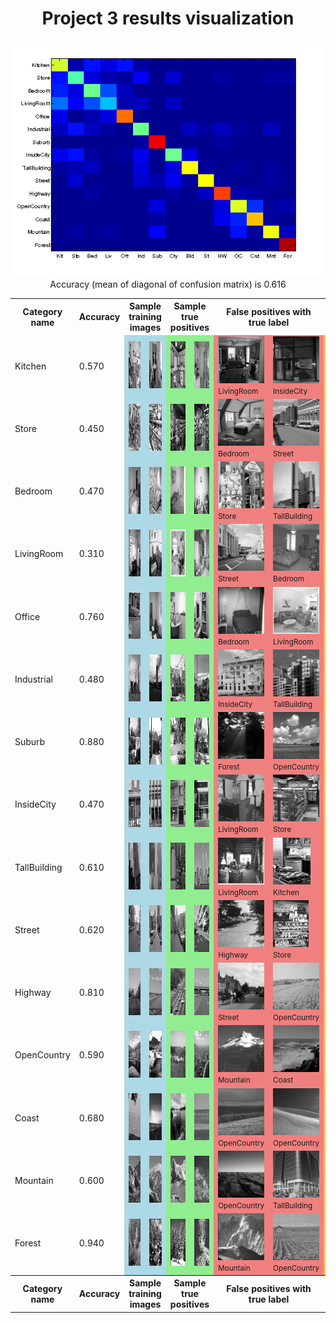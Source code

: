<center>
<h1>Project 3 results visualization</h1>
<img src="confusion_matrix.png">

<br>
Accuracy (mean of diagonal of confusion matrix) is 0.616
<p>

<table border=0 cellpadding=4 cellspacing=1>
<tr>
<th>Category name</th>
<th>Accuracy</th>
<th colspan=2>Sample training images</th>
<th colspan=2>Sample true positives</th>
<th colspan=2>False positives with true label</th>
<th colspan=2>False negatives with wrong predicted label</th>
</tr>
<tr>
<td>Kitchen</td>
<td>0.570</td>
<td bgcolor=LightBlue><img src="thumbnails/Kitchen_image_0086.jpg" width=114 height=75></td>
<td bgcolor=LightBlue><img src="thumbnails/Kitchen_image_0132.jpg" width=100 height=75></td>
<td bgcolor=LightGreen><img src="thumbnails/Kitchen_image_0062.jpg" width=113 height=75></td>
<td bgcolor=LightGreen><img src="thumbnails/Kitchen_image_0056.jpg" width=99 height=75></td>
<td bgcolor=LightCoral><img src="thumbnails/LivingRoom_image_0104.jpg" width=101 height=75><br><small>LivingRoom</small></td>
<td bgcolor=LightCoral><img src="thumbnails/InsideCity_image_0110.jpg" width=75 height=75><br><small>InsideCity</small></td>
<td bgcolor=#FFBB55><img src="thumbnails/Kitchen_image_0123.jpg" width=114 height=75><br><small>Bedroom</small></td>
<td bgcolor=#FFBB55><img src="thumbnails/Kitchen_image_0178.jpg" width=43 height=75><br><small>LivingRoom</small></td>
</tr>
<tr>
<td>Store</td>
<td>0.450</td>
<td bgcolor=LightBlue><img src="thumbnails/Store_image_0001.jpg" width=100 height=75></td>
<td bgcolor=LightBlue><img src="thumbnails/Store_image_0133.jpg" width=100 height=75></td>
<td bgcolor=LightGreen><img src="thumbnails/Store_image_0031.jpg" width=109 height=75></td>
<td bgcolor=LightGreen><img src="thumbnails/Store_image_0036.jpg" width=100 height=75></td>
<td bgcolor=LightCoral><img src="thumbnails/Bedroom_image_0068.jpg" width=74 height=75><br><small>Bedroom</small></td>
<td bgcolor=LightCoral><img src="thumbnails/Street_image_0073.jpg" width=75 height=75><br><small>Street</small></td>
<td bgcolor=#FFBB55><img src="thumbnails/Store_image_0003.jpg" width=100 height=75><br><small>LivingRoom</small></td>
<td bgcolor=#FFBB55><img src="thumbnails/Store_image_0138.jpg" width=100 height=75><br><small>Industrial</small></td>
</tr>
<tr>
<td>Bedroom</td>
<td>0.470</td>
<td bgcolor=LightBlue><img src="thumbnails/Bedroom_image_0126.jpg" width=100 height=75></td>
<td bgcolor=LightBlue><img src="thumbnails/Bedroom_image_0106.jpg" width=101 height=75></td>
<td bgcolor=LightGreen><img src="thumbnails/Bedroom_image_0088.jpg" width=57 height=76></td>
<td bgcolor=LightGreen><img src="thumbnails/Bedroom_image_0035.jpg" width=115 height=75></td>
<td bgcolor=LightCoral><img src="thumbnails/Store_image_0080.jpg" width=132 height=75><br><small>Store</small></td>
<td bgcolor=LightCoral><img src="thumbnails/TallBuilding_image_0047.jpg" width=75 height=75><br><small>TallBuilding</small></td>
<td bgcolor=#FFBB55><img src="thumbnails/Bedroom_image_0118.jpg" width=114 height=75><br><small>Store</small></td>
<td bgcolor=#FFBB55><img src="thumbnails/Bedroom_image_0082.jpg" width=121 height=75><br><small>LivingRoom</small></td>
</tr>
<tr>
<td>LivingRoom</td>
<td>0.310</td>
<td bgcolor=LightBlue><img src="thumbnails/LivingRoom_image_0036.jpg" width=94 height=75></td>
<td bgcolor=LightBlue><img src="thumbnails/LivingRoom_image_0019.jpg" width=113 height=75></td>
<td bgcolor=LightGreen><img src="thumbnails/LivingRoom_image_0094.jpg" width=64 height=75></td>
<td bgcolor=LightGreen><img src="thumbnails/LivingRoom_image_0140.jpg" width=117 height=75></td>
<td bgcolor=LightCoral><img src="thumbnails/Street_image_0045.jpg" width=75 height=75><br><small>Street</small></td>
<td bgcolor=LightCoral><img src="thumbnails/Bedroom_image_0122.jpg" width=101 height=75><br><small>Bedroom</small></td>
<td bgcolor=#FFBB55><img src="thumbnails/LivingRoom_image_0092.jpg" width=101 height=75><br><small>Bedroom</small></td>
<td bgcolor=#FFBB55><img src="thumbnails/LivingRoom_image_0117.jpg" width=114 height=75><br><small>Office</small></td>
</tr>
<tr>
<td>Office</td>
<td>0.760</td>
<td bgcolor=LightBlue><img src="thumbnails/Office_image_0189.jpg" width=94 height=75></td>
<td bgcolor=LightBlue><img src="thumbnails/Office_image_0154.jpg" width=115 height=75></td>
<td bgcolor=LightGreen><img src="thumbnails/Office_image_0124.jpg" width=104 height=75></td>
<td bgcolor=LightGreen><img src="thumbnails/Office_image_0067.jpg" width=117 height=75></td>
<td bgcolor=LightCoral><img src="thumbnails/Bedroom_image_0071.jpg" width=112 height=75><br><small>Bedroom</small></td>
<td bgcolor=LightCoral><img src="thumbnails/LivingRoom_image_0057.jpg" width=100 height=75><br><small>LivingRoom</small></td>
<td bgcolor=#FFBB55><img src="thumbnails/Office_image_0019.jpg" width=101 height=75><br><small>Kitchen</small></td>
<td bgcolor=#FFBB55><img src="thumbnails/Office_image_0180.jpg" width=113 height=75><br><small>LivingRoom</small></td>
</tr>
<tr>
<td>Industrial</td>
<td>0.480</td>
<td bgcolor=LightBlue><img src="thumbnails/Industrial_image_0292.jpg" width=101 height=75></td>
<td bgcolor=LightBlue><img src="thumbnails/Industrial_image_0004.jpg" width=117 height=75></td>
<td bgcolor=LightGreen><img src="thumbnails/Industrial_image_0038.jpg" width=94 height=75></td>
<td bgcolor=LightGreen><img src="thumbnails/Industrial_image_0133.jpg" width=111 height=75></td>
<td bgcolor=LightCoral><img src="thumbnails/InsideCity_image_0132.jpg" width=75 height=75><br><small>InsideCity</small></td>
<td bgcolor=LightCoral><img src="thumbnails/TallBuilding_image_0017.jpg" width=75 height=75><br><small>TallBuilding</small></td>
<td bgcolor=#FFBB55><img src="thumbnails/Industrial_image_0046.jpg" width=57 height=75><br><small>Bedroom</small></td>
<td bgcolor=#FFBB55><img src="thumbnails/Industrial_image_0060.jpg" width=111 height=75><br><small>OpenCountry</small></td>
</tr>
<tr>
<td>Suburb</td>
<td>0.880</td>
<td bgcolor=LightBlue><img src="thumbnails/Suburb_image_0144.jpg" width=113 height=75></td>
<td bgcolor=LightBlue><img src="thumbnails/Suburb_image_0047.jpg" width=113 height=75></td>
<td bgcolor=LightGreen><img src="thumbnails/Suburb_image_0088.jpg" width=113 height=75></td>
<td bgcolor=LightGreen><img src="thumbnails/Suburb_image_0026.jpg" width=113 height=75></td>
<td bgcolor=LightCoral><img src="thumbnails/Forest_image_0017.jpg" width=75 height=75><br><small>Forest</small></td>
<td bgcolor=LightCoral><img src="thumbnails/OpenCountry_image_0018.jpg" width=75 height=75><br><small>OpenCountry</small></td>
<td bgcolor=#FFBB55><img src="thumbnails/Suburb_image_0046.jpg" width=113 height=75><br><small>Mountain</small></td>
<td bgcolor=#FFBB55><img src="thumbnails/Suburb_image_0074.jpg" width=113 height=75><br><small>OpenCountry</small></td>
</tr>
<tr>
<td>InsideCity</td>
<td>0.470</td>
<td bgcolor=LightBlue><img src="thumbnails/InsideCity_image_0147.jpg" width=75 height=75></td>
<td bgcolor=LightBlue><img src="thumbnails/InsideCity_image_0114.jpg" width=75 height=75></td>
<td bgcolor=LightGreen><img src="thumbnails/InsideCity_image_0097.jpg" width=75 height=75></td>
<td bgcolor=LightGreen><img src="thumbnails/InsideCity_image_0111.jpg" width=75 height=75></td>
<td bgcolor=LightCoral><img src="thumbnails/LivingRoom_image_0095.jpg" width=100 height=75><br><small>LivingRoom</small></td>
<td bgcolor=LightCoral><img src="thumbnails/Store_image_0008.jpg" width=89 height=75><br><small>Store</small></td>
<td bgcolor=#FFBB55><img src="thumbnails/InsideCity_image_0066.jpg" width=75 height=75><br><small>TallBuilding</small></td>
<td bgcolor=#FFBB55><img src="thumbnails/InsideCity_image_0023.jpg" width=75 height=75><br><small>TallBuilding</small></td>
</tr>
<tr>
<td>TallBuilding</td>
<td>0.610</td>
<td bgcolor=LightBlue><img src="thumbnails/TallBuilding_image_0089.jpg" width=75 height=75></td>
<td bgcolor=LightBlue><img src="thumbnails/TallBuilding_image_0144.jpg" width=75 height=75></td>
<td bgcolor=LightGreen><img src="thumbnails/TallBuilding_image_0123.jpg" width=75 height=75></td>
<td bgcolor=LightGreen><img src="thumbnails/TallBuilding_image_0053.jpg" width=75 height=75></td>
<td bgcolor=LightCoral><img src="thumbnails/LivingRoom_image_0042.jpg" width=105 height=75><br><small>LivingRoom</small></td>
<td bgcolor=LightCoral><img src="thumbnails/Kitchen_image_0159.jpg" width=60 height=75><br><small>Kitchen</small></td>
<td bgcolor=#FFBB55><img src="thumbnails/TallBuilding_image_0107.jpg" width=75 height=75><br><small>Kitchen</small></td>
<td bgcolor=#FFBB55><img src="thumbnails/TallBuilding_image_0100.jpg" width=75 height=75><br><small>Industrial</small></td>
</tr>
<tr>
<td>Street</td>
<td>0.620</td>
<td bgcolor=LightBlue><img src="thumbnails/Street_image_0098.jpg" width=75 height=75></td>
<td bgcolor=LightBlue><img src="thumbnails/Street_image_0019.jpg" width=75 height=75></td>
<td bgcolor=LightGreen><img src="thumbnails/Street_image_0089.jpg" width=75 height=75></td>
<td bgcolor=LightGreen><img src="thumbnails/Street_image_0136.jpg" width=75 height=75></td>
<td bgcolor=LightCoral><img src="thumbnails/Highway_image_0032.jpg" width=75 height=75><br><small>Highway</small></td>
<td bgcolor=LightCoral><img src="thumbnails/Store_image_0096.jpg" width=57 height=75><br><small>Store</small></td>
<td bgcolor=#FFBB55><img src="thumbnails/Street_image_0091.jpg" width=75 height=75><br><small>Store</small></td>
<td bgcolor=#FFBB55><img src="thumbnails/Street_image_0045.jpg" width=75 height=75><br><small>LivingRoom</small></td>
</tr>
<tr>
<td>Highway</td>
<td>0.810</td>
<td bgcolor=LightBlue><img src="thumbnails/Highway_image_0010.jpg" width=75 height=75></td>
<td bgcolor=LightBlue><img src="thumbnails/Highway_image_0120.jpg" width=75 height=75></td>
<td bgcolor=LightGreen><img src="thumbnails/Highway_image_0030.jpg" width=75 height=75></td>
<td bgcolor=LightGreen><img src="thumbnails/Highway_image_0108.jpg" width=75 height=75></td>
<td bgcolor=LightCoral><img src="thumbnails/Street_image_0047.jpg" width=75 height=75><br><small>Street</small></td>
<td bgcolor=LightCoral><img src="thumbnails/OpenCountry_image_0017.jpg" width=75 height=75><br><small>OpenCountry</small></td>
<td bgcolor=#FFBB55><img src="thumbnails/Highway_image_0029.jpg" width=75 height=75><br><small>InsideCity</small></td>
<td bgcolor=#FFBB55><img src="thumbnails/Highway_image_0032.jpg" width=75 height=75><br><small>Street</small></td>
</tr>
<tr>
<td>OpenCountry</td>
<td>0.590</td>
<td bgcolor=LightBlue><img src="thumbnails/OpenCountry_image_0143.jpg" width=75 height=75></td>
<td bgcolor=LightBlue><img src="thumbnails/OpenCountry_image_0286.jpg" width=75 height=75></td>
<td bgcolor=LightGreen><img src="thumbnails/OpenCountry_image_0022.jpg" width=75 height=75></td>
<td bgcolor=LightGreen><img src="thumbnails/OpenCountry_image_0013.jpg" width=75 height=75></td>
<td bgcolor=LightCoral><img src="thumbnails/Mountain_image_0059.jpg" width=75 height=75><br><small>Mountain</small></td>
<td bgcolor=LightCoral><img src="thumbnails/Coast_image_0009.jpg" width=75 height=75><br><small>Coast</small></td>
<td bgcolor=#FFBB55><img src="thumbnails/OpenCountry_image_0084.jpg" width=75 height=75><br><small>Coast</small></td>
<td bgcolor=#FFBB55><img src="thumbnails/OpenCountry_image_0005.jpg" width=75 height=75><br><small>Forest</small></td>
</tr>
<tr>
<td>Coast</td>
<td>0.680</td>
<td bgcolor=LightBlue><img src="thumbnails/Coast_image_0320.jpg" width=75 height=75></td>
<td bgcolor=LightBlue><img src="thumbnails/Coast_image_0311.jpg" width=75 height=75></td>
<td bgcolor=LightGreen><img src="thumbnails/Coast_image_0107.jpg" width=75 height=75></td>
<td bgcolor=LightGreen><img src="thumbnails/Coast_image_0090.jpg" width=75 height=75></td>
<td bgcolor=LightCoral><img src="thumbnails/OpenCountry_image_0118.jpg" width=75 height=75><br><small>OpenCountry</small></td>
<td bgcolor=LightCoral><img src="thumbnails/OpenCountry_image_0052.jpg" width=75 height=75><br><small>OpenCountry</small></td>
<td bgcolor=#FFBB55><img src="thumbnails/Coast_image_0081.jpg" width=75 height=75><br><small>Highway</small></td>
<td bgcolor=#FFBB55><img src="thumbnails/Coast_image_0114.jpg" width=75 height=75><br><small>OpenCountry</small></td>
</tr>
<tr>
<td>Mountain</td>
<td>0.600</td>
<td bgcolor=LightBlue><img src="thumbnails/Mountain_image_0313.jpg" width=75 height=75></td>
<td bgcolor=LightBlue><img src="thumbnails/Mountain_image_0250.jpg" width=75 height=75></td>
<td bgcolor=LightGreen><img src="thumbnails/Mountain_image_0122.jpg" width=75 height=75></td>
<td bgcolor=LightGreen><img src="thumbnails/Mountain_image_0041.jpg" width=75 height=75></td>
<td bgcolor=LightCoral><img src="thumbnails/OpenCountry_image_0008.jpg" width=75 height=75><br><small>OpenCountry</small></td>
<td bgcolor=LightCoral><img src="thumbnails/TallBuilding_image_0023.jpg" width=75 height=75><br><small>TallBuilding</small></td>
<td bgcolor=#FFBB55><img src="thumbnails/Mountain_image_0004.jpg" width=75 height=75><br><small>Street</small></td>
<td bgcolor=#FFBB55><img src="thumbnails/Mountain_image_0030.jpg" width=75 height=75><br><small>Coast</small></td>
</tr>
<tr>
<td>Forest</td>
<td>0.940</td>
<td bgcolor=LightBlue><img src="thumbnails/Forest_image_0321.jpg" width=75 height=75></td>
<td bgcolor=LightBlue><img src="thumbnails/Forest_image_0184.jpg" width=75 height=75></td>
<td bgcolor=LightGreen><img src="thumbnails/Forest_image_0110.jpg" width=75 height=75></td>
<td bgcolor=LightGreen><img src="thumbnails/Forest_image_0131.jpg" width=75 height=75></td>
<td bgcolor=LightCoral><img src="thumbnails/Mountain_image_0010.jpg" width=75 height=75><br><small>Mountain</small></td>
<td bgcolor=LightCoral><img src="thumbnails/OpenCountry_image_0057.jpg" width=75 height=75><br><small>OpenCountry</small></td>
<td bgcolor=#FFBB55><img src="thumbnails/Forest_image_0128.jpg" width=75 height=75><br><small>Mountain</small></td>
<td bgcolor=#FFBB55><img src="thumbnails/Forest_image_0021.jpg" width=75 height=75><br><small>Mountain</small></td>
</tr>
<tr>
<th>Category name</th>
<th>Accuracy</th>
<th colspan=2>Sample training images</th>
<th colspan=2>Sample true positives</th>
<th colspan=2>False positives with true label</th>
<th colspan=2>False negatives with wrong predicted label</th>
</tr>
</table>
</center>



